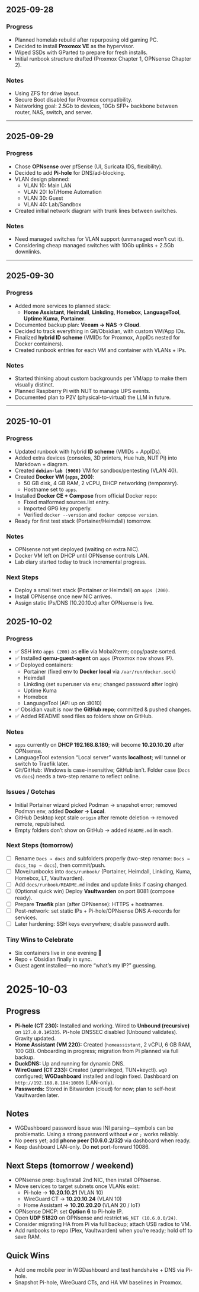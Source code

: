## 2025-09-28
### Progress
- Planned homelab rebuild after repurposing old gaming PC.
- Decided to install **Proxmox VE** as the hypervisor.
- Wiped SSDs with GParted to prepare for fresh installs.
- Initial runbook structure drafted (Proxmox Chapter 1, OPNsense Chapter 2).

### Notes
- Using ZFS for drive layout.
- Secure Boot disabled for Proxmox compatibility.
- Networking goal: 2.5Gb to devices, 10Gb SFP+ backbone between router, NAS, switch, and server.

---

## 2025-09-29
### Progress
- Chose **OPNsense** over pfSense (UI, Suricata IDS, flexibility).
- Decided to add **Pi-hole** for DNS/ad-blocking.
- VLAN design planned:
  - VLAN 10: Main LAN
  - VLAN 20: IoT/Home Automation
  - VLAN 30: Guest
  - VLAN 40: Lab/Sandbox
- Created initial network diagram with trunk lines between switches.

### Notes
- Need managed switches for VLAN support (unmanaged won’t cut it).
- Considering cheap managed switches with 10Gb uplinks + 2.5Gb downlinks.

---

## 2025-09-30
### Progress
- Added more services to planned stack:
  - **Home Assistant**, **Heimdall**, **Linkding**, **Homebox**, **LanguageTool**, **Uptime Kuma**, **Portainer**.
- Documented backup plan: **Veeam → NAS → Cloud**.
- Decided to track everything in Git/Obsidian, with custom VM/App IDs.
- Finalized **hybrid ID scheme** (VMIDs for Proxmox, AppIDs nested for Docker containers).
- Created runbook entries for each VM and container with VLANs + IPs.

### Notes
- Started thinking about custom backgrounds per VM/app to make them visually distinct.
- Planned Raspberry Pi with NUT to manage UPS events.
- Documented plan to P2V (physical-to-virtual) the LLM in future.

---

## 2025-10-01
### Progress
- Updated runbook with hybrid **ID scheme** (VMIDs + AppIDs).
- Added extra devices (consoles, 3D printers, Hue hub, NUT Pi) into Markdown + diagram.
- Created **`debian-lab (9000)`** VM for sandbox/pentesting (VLAN 40).
- Created **Docker VM (`apps`, 200)**:
  - 50 GB disk, 4 GB RAM, 2 vCPU, DHCP networking (temporary).
  - Hostname set to `apps`.
- Installed **Docker CE + Compose** from official Docker repo:
  - Fixed malformed sources.list entry.
  - Imported GPG key properly.
  - Verified `docker --version` and `docker compose version`.
- Ready for first test stack (Portainer/Heimdall) tomorrow.

### Notes
- OPNsense not yet deployed (waiting on extra NIC).
- Docker VM left on DHCP until OPNsense controls LAN.
- Lab diary started today to track incremental progress.

### Next Steps
- Deploy a small test stack (Portainer or Heimdall) on `apps (200)`.
- Install OPNsense once new NIC arrives.
- Assign static IPs/DNS (10.20.10.x) after OPNsense is live.

## 2025-10-02
### Progress
- ✅ SSH into `apps (200)` as **ellie** via MobaXterm; copy/paste sorted.
- ✅ Installed **qemu-guest-agent** on `apps` (Proxmox now shows IP).
- ✅ Deployed containers:
  - Portainer (fixed env to **Docker local** via `/var/run/docker.sock`)
  - Heimdall
  - Linkding (set superuser via env; changed password after login)
  - Uptime Kuma
  - Homebox
  - LanguageTool (API up on :8010)
- ✅ Obsidian vault is now the **GitHub repo**; committed & pushed changes.
- ✅ Added README seed files so folders show on GitHub.

### Notes
- `apps` currently on **DHCP 192.168.8.180**; will become **10.20.10.20** after OPNsense.
- LanguageTool extension “Local server” wants **localhost**; will tunnel or switch to Traefik later.
- Git/GitHub: Windows is case-insensitive; GitHub isn’t. Folder case (`Docs` vs `docs`) needs a two-step rename to reflect online.

### Issues / Gotchas
- Initial Portainer wizard picked Podman → snapshot error; removed Podman env, added **Docker → Local**.
- GitHub Desktop kept stale `origin` after remote deletion → removed remote, republished.
- Empty folders don’t show on GitHub → added `README.md` in each.

### Next Steps (tomorrow)
- [ ] Rename `Docs → docs` and subfolders properly (two-step rename: `Docs → docs_tmp → docs`), then commit/push.
- [ ] Move/runbooks into `docs/runbook/` (Portainer, Heimdall, Linkding, Kuma, Homebox, LT, Vaultwarden).
- [ ] Add `docs/runbook/README.md` index and update links if casing changed.
- [ ] (Optional quick win) Deploy **Vaultwarden** on port 8081 (compose ready).
- [ ] Prepare **Traefik** plan (after OPNsense): HTTPS + hostnames.
- [ ] Post-network: set static IPs + Pi-hole/OPNsense DNS A-records for services.
- [ ] Later hardening: SSH keys everywhere; disable password auth.

### Tiny Wins to Celebrate
- Six containers live in one evening 🎉
- Repo + Obsidian finally in sync.
- Guest agent installed—no more “what’s my IP?” guessing.


# 2025-10-03

## Progress
- **Pi-hole (CT 230):** Installed and working. Wired to **Unbound (recursive)** on `127.0.0.1#5335`. Pi-hole DNSSEC disabled (Unbound validates). Gravity updated.
- **Home Assistant (VM 220):** Created (`homeassistant`, 2 vCPU, 6 GB RAM, 100 GB). Onboarding in progress; migration from Pi planned via full backup.
- **DuckDNS:** Up and running for dynamic DNS.
- **WireGuard (CT 233):** Created (unprivileged, TUN+keyctl). `wg0` configured; **WGDashboard** installed and login fixed. Dashboard on `http://192.168.8.184:10086` (LAN-only).
- **Passwords:** Stored in Bitwarden (cloud) for now; plan to self-host Vaultwarden later.

## Notes
- WGDashboard password issue was INI parsing—symbols can be problematic. Using a strong password without `#` or `;` works reliably.
- No peers yet; add **phone peer (10.6.0.2/32)** via dashboard when ready.
- Keep dashboard LAN-only. Do **not** port-forward 10086.

## Next Steps (tomorrow / weekend)
- OPNsense prep: buy/install 2nd NIC, then install OPNsense.
- Move services to target subnets once VLANs exist:
  - Pi-hole → **10.20.10.21** (VLAN 10)
  - WireGuard CT → **10.20.10.24** (VLAN 10)
  - Home Assistant → **10.20.20.20** (VLAN 20 / IoT)
- OPNsense DHCP: set **Option 6** to Pi-hole IP.
- Open **UDP 51820** on OPNsense and restrict `WG_NET (10.6.0.0/24)`.
- Consider migrating HA from Pi via full backup; attach USB radios to VM.
- Add runbooks to repo (Plex, Vaultwarden) when you’re ready; hold off to save RAM.

## Quick Wins
- Add one mobile peer in WGDashboard and test handshake + DNS via Pi-hole.
- Snapshot Pi-hole, WireGuard CTs, and HA VM baselines in Proxmox.

